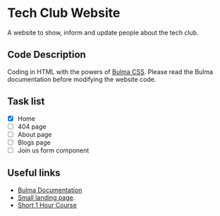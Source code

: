 # Tech Club Website
A website to show, inform and update people about the tech club.

## Code Description
Coding in HTML with the powers of [Bulma CSS](https://bulma.io/documentation).
Please read the Bulma documentation before modifying the website code.

## Task list
- [x] Home
- [ ] 404 page
- [ ] About page
- [ ] Blogs page
- [ ] Join us form component

## Useful links
* [Bulma Documentation](https://bulma.io/documentation)
* [Small landing page](https://www.youtube.com/watch?v=MGC9s4bZQ0Y&t=248s).
* [Short 1 Hour Course](https://scrimba.com/g/gbulma)